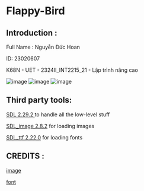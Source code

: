 # Flappy-Bird
## Introduction :

Full Name : Nguyễn Đức Hoan

ID: 23020607

K68N - UET - 2324II_INT2215_21 - Lập trình nâng cao

![image](https://github.com/DucHoan23020607/Flappy-Bird/assets/160832222/0a107fc5-cfbf-4d9c-aa43-252109ef52de)
![image](https://github.com/DucHoan23020607/Flappy-Bird/assets/160832222/3a63119b-16ff-4afd-8a89-7345949f15ef)
![image](https://github.com/DucHoan23020607/Flappy-Bird/assets/160832222/3ec2edc1-e440-410e-960d-9ed5aa8bcd90)

## Third party tools:

[SDL 2.29.2 ](https://github.com/libsdl-org/SDL/releases/tag/prerelease-2.29.2) to handle all the low-level stuff

[SDL_image 2.8.2](https://github.com/libsdl-org/SDL_image/releases/tag/release-2.8.2) for loading images

[SDL_ttf 2.22.0](https://github.com/libsdl-org/SDL_ttf/releases/tag/release-2.22.0) for loading fonts

## CREDITS :

[image](https://wallpapers.com/flappy-bird-background)

[font](https://www.fontchu.com/games.htm)
#

